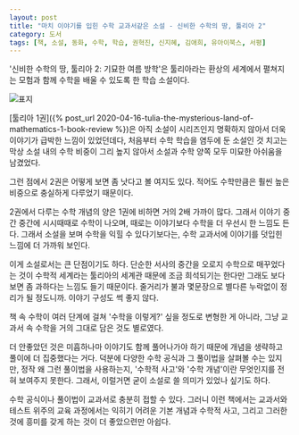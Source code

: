 ```yaml
---
layout: post
title: "마치 이야기를 입힌 수학 교과서같은 소설 - 신비한 수학의 땅, 툴리아 2"
category: 도서
tags: [책, 소설, 동화, 수학, 학습, 권혁진, 신지혜, 김애희, 유아이북스, 서평]
---
```


'신비한 수학의 땅, 툴리아 2: 기묘한 여름 방학'은
툴리아라는 환상의 세계에서 펼쳐지는 모험과 함께 수학을 배울 수 있도록 한 학습 소설이다.

![표지](https://images2.imgbox.com/47/32/FtqcEYqG_o.jpg)

[툴리아 1권]({% post_url 2020-04-16-tulia-the-mysterious-land-of-mathematics-1-book-review %})은
아직 소설이 시리즈인지 명확하지 않아서
더욱 이야기가 급박한 느낌이 있었던데다,
처음부터 수학 학습을 염두에 둔 소설인 것 치고는
막상 소설 내의 수학 비중이 그리 높지 않아서
소설과 수학 양쪽 모두 미묘한 아쉬움을 남겼었다.

그런 점에서 2권은 어떻게 보면 좀 낫다고 볼 여지도 있다.
적어도 수학만큼은 훨씬 높은 비중으로 충실하게 다루었기 때문이다.

2권에서 다루는 수학 개념의 양은 1권에 비하면 거의 2배 가까이 많다.
그래서 이야기 중간 중간에 시시때때로 수학이 나오며,
때로는 이야기보다 수학을 더 우선시 한 느낌도 든다.
그래서 소설을 보며 수학을 익힐 수 있다기보다는,
수학 교과서에 이야기를 덧입힌 느낌에 더 가까워 보인다.

이게 소설로서는 큰 단점이기도 하다.
단순한 서사의 중간을 오로지 수학으로 매꾸었다는 것이
수학적 세계라는 툴리아의 세계관 때문에 조금 희석되기는 한다만
그래도 보다보면 좀 과하다는 느낌도 들기 때문이다.
줄거리가 불과 몇문장으로 별다른 누락없이 정리가 될 정도니까.
이야기 구성도 썩 좋지 않다.

책 속 수학이 여러 단계에 걸쳐 '수학을 이렇게?' 싶을 정도로 변형한 게 아니라,
그냥 교과서 속 수학을 거의 그대로 담은 것도 별로였다.

더 안좋았던 것은 미흡하나마 이야기도 함께 풀어나가야 하기 때문에
개념을 생략하고 풀이에 더 집중했다는 거다.
덕분에 다양한 수학 공식과 그 풀이법을 살펴볼 수는 있지만,
정작 왜 그런 풀이법을 사용하는지, '수학적 사고'와 '수학 개념'이란 무엇인지를 전혀 보여주지 못한다.
그래서, 이럴거면 굳이 소설로 쓸 의미가 있었나 싶기도 하다.

수학 공식이나 풀이법이 교과서로 충분히 접할 수 있다.
그러니 이런 책에서는 교과서와 테스트 위주의 교육 과정에서는 익히기 어려운
기본 개념과 수학적 사고, 그리고 그러한 것에 흥미를 갖게 하는 것이 더 좋았으련만 아쉽다.
